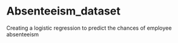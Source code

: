 # Absenteeism_dataset
Creating a logistic regression to predict the chances of employee absenteeism
